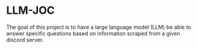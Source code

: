 # LLM-JOC

The goal of this project is to have a large language model (LLM) be able to answer specific questions based on information scraped from a given discord server. 
